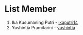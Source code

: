 # List Member 
1. Ika Kusumaning Putri - [ikaputri14](https://github.com/ikaputri14)
2. Yushintia Pramitarini - [yushintia](https://github.com/yushintia)